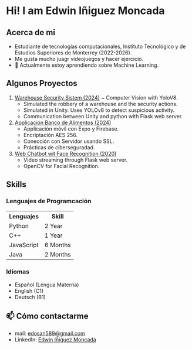 # Hi! I am Edwin Iñiguez Moncada

## Acerca de mi
- Estudiante de tecnologías computacionales, Instituto Tecnológico y de Estudios Superiores de Monterrey (2022-2026).
- Me gusta mucho juagr videojuegos y hacer ejercicio.
- 🌱 Actualmente estoy aprendiendo sobre Machine Learning.

## Algunos Proyectos
1. [Warehouse Security Sistem (2024)](https://github.com/EdwinIniguez/Warehouse-Security-Simulation) ~ Computer Vision with YoloV8.
   - Simulated the robbery of a warehouse and the security actions.
   - Simulated in Unity. Uses YOLOv8 to detect suspicious activity.
   - Communication between Unity and python with Flask web server.
2. [Applicación Banco de Alimentos (2024)](https://github.com/LuzPaty02/BancoAlimentos/tree/ewin)
   - Applicación móvil con Expo y Firebase.
   - Encriptación AES 256.
   - Conección con Servidor usando SSL.
   - Prácticas de ciberseguradad.
3. [Web Chatbot wit Face Recognition (2020)](https://github.com/EdwinIniguez/WebPrograms)
   - Video streaming through Flask web server.
   - OpenCV for Facial Recognition.

## Skills
### Lenguajes de Programcación
<table>
    <tr>
      <th>
        Lenguajes
      </th>
      <th>
        Skill
      </th>
    </tr>
    <tr>
        <td>Python</td>
        <td>2 Year</td>
    </tr>
    <tr>
        <td>C++</td>
        <td> 1 Year </td>
    </tr>
    <tr>
      <td> JavaScript </td>
      <td>6 Months</td>
    </tr>
    <tr>
        <td>Java</td>
        <td>2 Months</td>
    </tr>
</table>

### Idiomas
- Español (Lengua Materna)
- English (C1)
- Deutsch (B1)
## 📫 Cómo contactarme
- mail: [edosan589@gmail.com](edosan589@gmail.com)
- LinkedIn: [Edwin Iñiguez Moncada](www.linkedin.com/in/edwin-iniguez-moncada)
